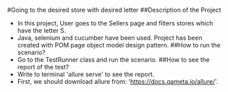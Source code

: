 #Going to the desired store with desired letter
##Description of the Project
- In this project, User goes to the Sellers page and filters stores which have the letter S.
- Java, selenium and cucumber have been used. Project has been created with POM page object model design pattern.
##How to run the scenario?
- Go to the TestRunner class and run the scenario.
##How to see the report of the test?
- Write to terminal 'allure serve' to see the report.
- First, we should download allure from: 'https://docs.qameta.io/allure/'.

